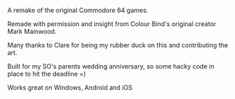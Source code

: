 A remake of the original Commodore 64 games.

Remade with permission and insight from Colour Bind's original creator Mark Mainwood.

Many thanks to Clare for being my rubber duck on this and contributing the art.

Built for my SO's parents wedding anniversary, so some hacky code in place to hit the deadline =)

Works great on Windows, Android and iOS
